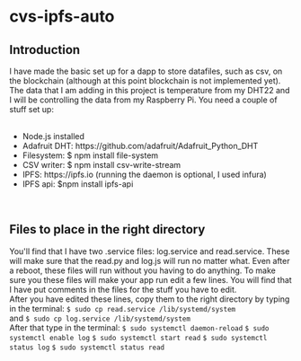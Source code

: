 # cvs-ipfs-auto

<H2>Introduction</H2>
<p> I have made the basic set up for a dapp to store datafiles, such as csv, on the blockchain (although at this point blockchain is not implemented yet). The data that I am adding in this project is temperature from my DHT22 and I will be controlling the data from my Raspberry Pi. You need a couple of stuff set up: <br/>
  <br/>
  <ul>
    <li>Node.js installed</li>
    <li>Adafruit DHT: https://github.com/adafruit/Adafruit_Python_DHT </li>
    <li>Filesystem: $ npm install file-system</li>
    <li>CSV writer: $ npm install csv-write-stream</li>
    <li>IPFS: https://ipfs.io (running the daemon is optional, I used infura)</li>
    <li>IPFS api: $npm install ipfs-api</li>
  </ul>
  
<br/>

<H2>Files to place in the right directory</H2>
You'll find that I have two .service files: log.service and read.service. These will make sure that the read.py and log.js will run no matter what. Even after a reboot, these files will run without you having to do anything. To make sure you these files will make your app run edit a few lines. You will find that I have put comments in the files for the stuff you have to edit. 
<br/>
After you have edited these lines, copy them to the right directory by typing in the terminal:
<code>$ sudo cp read.service /lib/systemd/system</code>
<br/> and
<code>$ sudo cp log.service /lib/systemd/system</code>
<br/> 
After that type in the terminal:
<code>$ sudo systemctl daemon-reload</code>
<code>$ sudo systemctl enable log</code>
<code>$ sudo systemctl start read</code>
<code>$ sudo systemctl status log</code>
<code>$ sudo systemctl status read</code>
